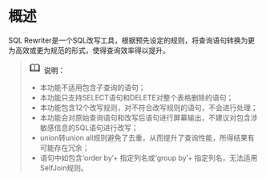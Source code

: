 # 概述<a name="ZH-CN_TOPIC_0000001311256716"></a>

SQL Rewriter是一个SQL改写工具，根据预先设定的规则，将查询语句转换为更为高效或更为规范的形式，使得查询效率得以提升。

>![](public_sys-resources/icon-note.png) **说明：** 
>
>-   本功能不适用包含子查询的语句；
>-   本功能只支持SELECT语句和DELETE对整个表格删除的语句；
>-   本功能包含12个改写规则，对不符合改写规则的语句，不会进行处理；
>-   本功能会对原始查询语句和改写后语句进行屏幕输出，不建议对包含涉敏感信息的SQL语句进行改写；
>-   union转union all规则避免了去重，从而提升了查询性能，所得结果有可能存在冗余；
>-   语句中如包含‘order by’+ 指定列名或‘group by’+ 指定列名，无法适用SelfJoin规则。

